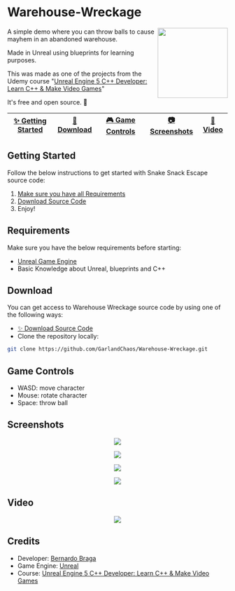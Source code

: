 # Warehouse-Wreckage

<img align="right" src="https://i.imgur.com/NkNam7t.png" height=160/>

A simple demo where you can throw balls to cause mayhem in an abandoned warehouse.

Made in Unreal using blueprints for learning purposes.

This was made as one of the projects from the Udemy course "[Unreal Engine 5 C++ Developer: Learn C++ & Make Video Games](https://www.udemy.com/share/101Weu3@DvrmCJo_qKi26nlbbZidlJkY1pMsT5XeGvDFjCvL_QhySfbnB2bRSGloAR5LWcX9/)"

It's free and open source. :clap:

| [:sparkles: Getting Started](#getting-started) | [:rocket: Download](#download) | [:video_game: Game Controls](#game-controls) | [:camera: Screenshots](#screenshots) | [:movie_camera: Video](#video) |
| --------------- | -------- |  -------- |  -------- |  -------- |

## Getting Started

Follow the below instructions to get started with Snake Snack Escape source code:

1. [Make sure you have all Requirements](#requirements)
2. [Download Source Code](#download)
3. Enjoy!

## Requirements

Make sure you have the below requirements before starting:

- [Unreal Game Engine](https://www.unrealengine.com/)
- Basic Knowledge about Unreal, blueprints and C++

## Download

You can get access to Warehouse Wreckage source code by using one of the following ways:

- [:sparkles: Download Source Code](https://github.com/GarlandChaos/Warehouse-Wreckage/archive/refs/heads/main.zip)
- Clone the repository locally:

```bash
git clone https://github.com/GarlandChaos/Warehouse-Wreckage.git
```

## Game Controls

- WASD: move character
- Mouse: rotate character
- Space: throw ball

## Screenshots

<p align="center">
  <img src="https://i.imgur.com/lSwbYMv.png"/>
</p>

<p align="center">
  <img src="https://i.imgur.com/rIxOiXX.png"/>
</p>

<p align="center">
  <img src="https://i.imgur.com/G9ArVFK.png"/>
</p>

<p align="center">
  <img src="https://i.imgur.com/NkNam7t.png"/>
</p>

## Video

<a href="https://www.youtube.com/watch?v=JTAp8ouCzZA" target="_blank">
  <p align="center">
    <img src="https://i.imgur.com/6z7ybn8.png"/>
  </p>
</a>

## Credits

- Developer: [Bernardo Braga](https://bernardobraga.com/)
- Game Engine: [Unreal](https://www.unrealengine.com/)
- Course: [Unreal Engine 5 C++ Developer: Learn C++ & Make Video Games](https://www.udemy.com/share/101Weu3@DvrmCJo_qKi26nlbbZidlJkY1pMsT5XeGvDFjCvL_QhySfbnB2bRSGloAR5LWcX9/)

